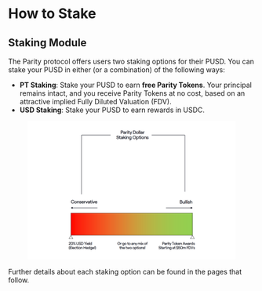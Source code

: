 # How to Stake

## Staking Module

The Parity protocol offers users two staking options for their PUSD. You can stake your PUSD in either (or a combination) of the following ways:

* **PT Staking**: Stake your PUSD to earn **free Parity Tokens**. Your principal remains intact, and you receive Parity Tokens at no cost, based on an attractive implied Fully Diluted Valuation (FDV).
* **USD Staking**: Stake your PUSD to earn rewards in USDC.

<figure><img src="../.gitbook/assets/SS 2.png" alt=""><figcaption></figcaption></figure>

Further details about each staking option can be found in the pages that follow.
